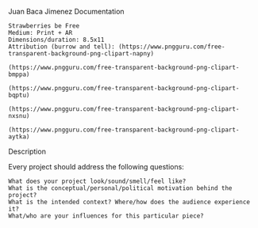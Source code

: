 Juan Baca Jimenez
Documentation

    Strawberries be Free
    Medium: Print + AR
    Dimensions/duration: 8.5x11
    Attribution (burrow and tell): (https://www.pngguru.com/free-transparent-background-png-clipart-napny)
    
    (https://www.pngguru.com/free-transparent-background-png-clipart-bmppa)
    
    (https://www.pngguru.com/free-transparent-background-png-clipart-bqptu)
    
    (https://www.pngguru.com/free-transparent-background-png-clipart-nxsnu)
    
    (https://www.pngguru.com/free-transparent-background-png-clipart-aytka)

Description

Every project should address the following questions:

    What does your project look/sound/smell/feel like?
    What is the conceptual/personal/political motivation behind the project?
    What is the intended context? Where/how does the audience experience it?
    What/who are your influences for this particular piece?
